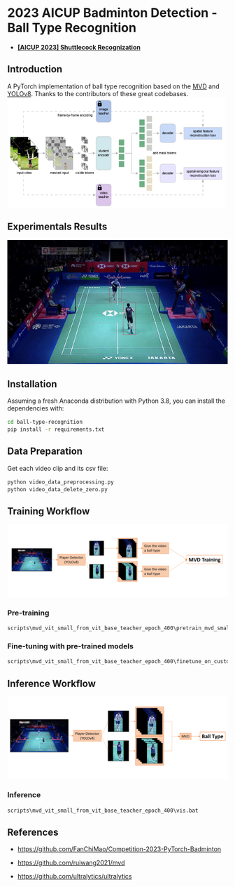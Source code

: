 # 2023 AICUP Badminton Detection - Ball Type Recognition

- [**[AICUP 2023] Shuttlecock Recognization**](https://aidea-web.tw/topic/cbea66cc-a993-4be8-933d-1aa9779001f8)  
## Introduction

A PyTorch implementation of ball type recognition based on the [MVD](https://github.com/ruiwang2021/mvd) and [YOLOv8](https://github.com/ultralytics/ultralytics). Thanks to the contributors of these great codebases.
<img src="fig/MVD_architecture.png" width = "498" height = "253" alt="result-1" align=center />

## Experimentals Results

![Demo](fig/video.gif)

## Installation

Assuming a fresh Anaconda distribution with Python 3.8, you can install the dependencies with:

```sh
cd ball-type-recognition
pip install -r requirements.txt
```

## Data Preparation

Get each video clip and its csv file:
```sh
python video_data_preprocessing.py
python video_data_delete_zero.py
```

## Training Workflow
![Training](fig/training.png)
### Pre-training

```sh
scripts\mvd_vit_small_from_vit_base_teacher_epoch_400\pretrain_mvd_small_on_custom.bat
```

### Fine-tuning with pre-trained models

```sh
scripts\mvd_vit_small_from_vit_base_teacher_epoch_400\finetune_on_custom.bat
```

## Inference Workflow
![Training](fig/inference.png)
### Inference

```sh
scripts\mvd_vit_small_from_vit_base_teacher_epoch_400\vis.bat
```

## References

+ https://github.com/FanChiMao/Competition-2023-PyTorch-Badminton

+ https://github.com/ruiwang2021/mvd

+ https://github.com/ultralytics/ultralytics
